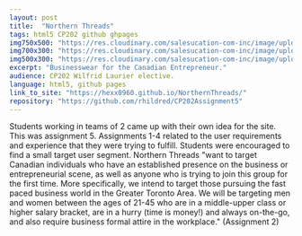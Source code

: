 ```yaml
---
layout: post
title:  "Northern Threads"
tags: html5 CP202 github ghpages
img750x500: "https://res.cloudinary.com/salesucation-com-inc/image/upload/v1522973943/NorthernThreads750x500_zt8i5q.png"
img700x300: "https://res.cloudinary.com/salesucation-com-inc/image/upload/v1522973943/NorthernThreads700x300_qkouj2.png"
img500x300: "https://res.cloudinary.com/salesucation-com-inc/image/upload/v1522973943/NorthernThreads500x300_yvqat3.png"
excerpt: "Businesswear for the Canadian Entrepreneur."
audience: CP202 Wilfrid Laurier elective.
language: html5, github pages
link_to_site: "https://hexx0960.github.io/NorthernThreads/"
repository: "https://github.com/rhildred/CP202Assignment5"
---
```


Students working in teams of 2 came up with their own idea for the site. This was assignment 5. Assignments 1-4 related to the user requirements and experience that they were trying to fulfill. Students were encouraged to find a small target user segment. Northern Threads "want to target Canadian individuals who have an established presence on the business or entrepreneurial scene, as well as anyone who is trying to join this group for the first time. More specifically, we intend to target those pursuing the fast paced business world in the Greater Toronto Area. We will be targeting men and women between the ages of 21-45 who are in a middle-upper class or higher salary bracket, are in a hurry (time is money!) and always on-the-go, and also require business formal attire in the workplace." (Assignment 2)
